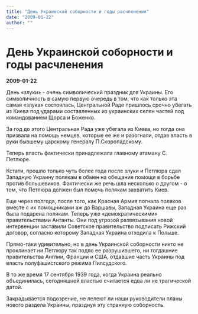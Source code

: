 ```yaml
---
title: "День Украинской соборности и годы расчленения"
date: "2009-01-22"
author: ""
---
```


# День Украинской соборности и годы расчленения

**2009-01-22** 

День «злуки» - очень символический праздник для Украины. Его символичность в самую первую очередь в том, что как только эта самая «злука» состоялась, Центральной Раде пришлось срочно убегать из Киева под ударами составленных из украинских селян частей под командованием Щорса и Боженко.

За год до этого Центральная Рада уже убегала из Киева, но тогда она призвала на помощь немцев, которые ее же и разогнали, отдав власть в руки бывшему царскому генералу П.Скоропадскому.

Теперь власть фактически принадлежала главному атаману С. Петлюре.

Кстати, прошло только чуть более года после злуки и Петлюра сдал Западную Украину полякам в обмен на обещание помощи в борьбе против большевиков. Фактически же речь шла несколько о другом - о том, что Петлюра должен был помочь полякам захватить Киев.

Еще через полгода, после того, как Красная Армия погнала поляков вместе с их помощниками аж до Варшавы, Западная Украина еще раз была подарена полякам. Теперь уже «демократическими» правительствами Антанты. Они под угрозой развязывания новой интервенции заставили Советское правительство подписать Рижский договор, согласно которому Западная Украина отходила к Польше.

Прямо-таки удивительно, но в день Украинской соборности никто не проклинает ни Петлюру так подло ее разрушившего, ни тогдашние правительства Англии, Франции и США, отдавшие часть Украины под власть полуфашистского режима Пилсудского.

В то же время 17 сентября 1939 года, когда Украина реально объединилась, сегодняшней властью считается едва ли не трагической датой.

Закрадывается подозрение, не лелеют ли наши руководители планы нового раздела Украины, празднуя эту странную соборность.